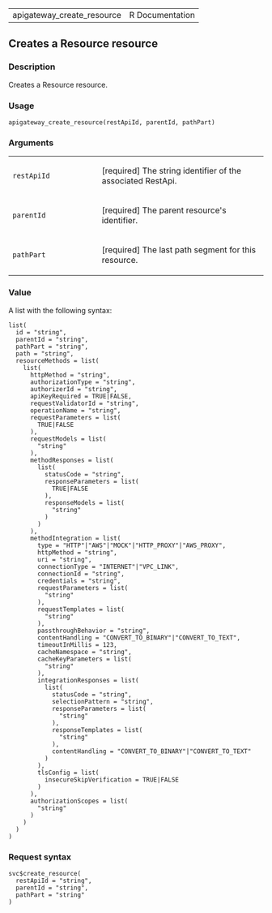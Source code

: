 <table style="width: 100%;">
<tbody>
<tr class="odd">
<td>apigateway_create_resource</td>
<td style="text-align: right;">R Documentation</td>
</tr>
</tbody>
</table>

## Creates a Resource resource

### Description

Creates a Resource resource.

### Usage

    apigateway_create_resource(restApiId, parentId, pathPart)

### Arguments

<table>
<colgroup>
<col style="width: 35%" />
<col style="width: 65%" />
</colgroup>
<tbody>
<tr class="odd">
<td><code
id="apigateway_create_resource_:_restApiId">restApiId</code></td>
<td><p>[required] The string identifier of the associated
RestApi.</p></td>
</tr>
<tr class="even">
<td><code
id="apigateway_create_resource_:_parentId">parentId</code></td>
<td><p>[required] The parent resource's identifier.</p></td>
</tr>
<tr class="odd">
<td><code
id="apigateway_create_resource_:_pathPart">pathPart</code></td>
<td><p>[required] The last path segment for this resource.</p></td>
</tr>
</tbody>
</table>

### Value

A list with the following syntax:

    list(
      id = "string",
      parentId = "string",
      pathPart = "string",
      path = "string",
      resourceMethods = list(
        list(
          httpMethod = "string",
          authorizationType = "string",
          authorizerId = "string",
          apiKeyRequired = TRUE|FALSE,
          requestValidatorId = "string",
          operationName = "string",
          requestParameters = list(
            TRUE|FALSE
          ),
          requestModels = list(
            "string"
          ),
          methodResponses = list(
            list(
              statusCode = "string",
              responseParameters = list(
                TRUE|FALSE
              ),
              responseModels = list(
                "string"
              )
            )
          ),
          methodIntegration = list(
            type = "HTTP"|"AWS"|"MOCK"|"HTTP_PROXY"|"AWS_PROXY",
            httpMethod = "string",
            uri = "string",
            connectionType = "INTERNET"|"VPC_LINK",
            connectionId = "string",
            credentials = "string",
            requestParameters = list(
              "string"
            ),
            requestTemplates = list(
              "string"
            ),
            passthroughBehavior = "string",
            contentHandling = "CONVERT_TO_BINARY"|"CONVERT_TO_TEXT",
            timeoutInMillis = 123,
            cacheNamespace = "string",
            cacheKeyParameters = list(
              "string"
            ),
            integrationResponses = list(
              list(
                statusCode = "string",
                selectionPattern = "string",
                responseParameters = list(
                  "string"
                ),
                responseTemplates = list(
                  "string"
                ),
                contentHandling = "CONVERT_TO_BINARY"|"CONVERT_TO_TEXT"
              )
            ),
            tlsConfig = list(
              insecureSkipVerification = TRUE|FALSE
            )
          ),
          authorizationScopes = list(
            "string"
          )
        )
      )
    )

### Request syntax

    svc$create_resource(
      restApiId = "string",
      parentId = "string",
      pathPart = "string"
    )

